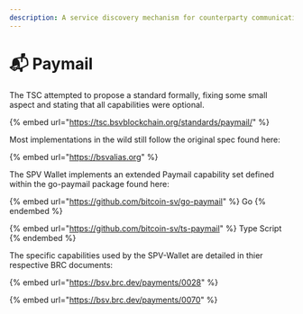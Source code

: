 ```yaml
---
description: A service discovery mechanism for counterparty communications over web APIs.
---
```


# 📬 Paymail

The TSC attempted to propose a standard formally, fixing some small aspect and stating that all capabilities were optional.

{% embed url="https://tsc.bsvblockchain.org/standards/paymail/" %}

Most implementations in the wild still follow the original spec found here:

{% embed url="https://bsvalias.org" %}

The SPV Wallet implements an extended Paymail capability set defined within the go-paymail package found here:

{% embed url="https://github.com/bitcoin-sv/go-paymail" %}
Go
{% endembed %}

{% embed url="https://github.com/bitcoin-sv/ts-paymail" %}
Type Script
{% endembed %}

The specific capabilities used by the SPV-Wallet are detailed in thier respective BRC documents:

{% embed url="https://bsv.brc.dev/payments/0028" %}

{% embed url="https://bsv.brc.dev/payments/0070" %}

